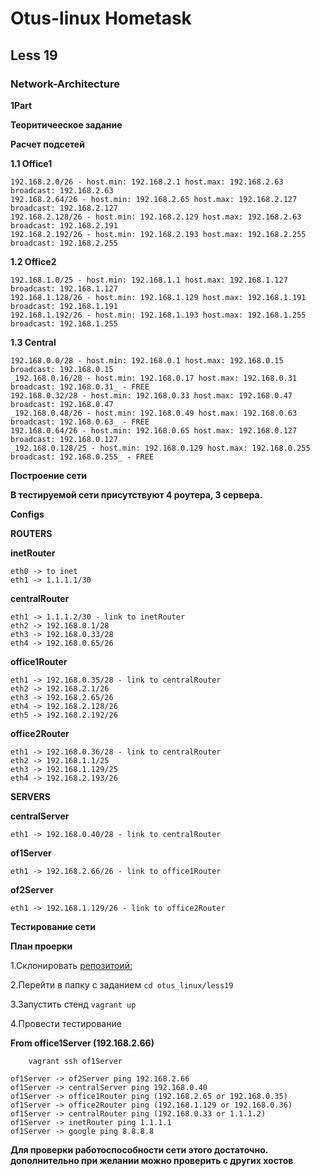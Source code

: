 # Otus-linux Hometask
## Less 19
### Network-Architecture

__1Part__

__Теоритичееское задание__

__Расчет подсетей__

__1.1 Office1__

```
192.168.2.0/26 - host.min: 192.168.2.1 host.max: 192.168.2.63 broadcast: 192.168.2.63
192.168.2.64/26 - host.min: 192.168.2.65 host.max: 192.168.2.127 broadcast: 192.168.2.127
192.168.2.128/26 - host.min: 192.168.2.129 host.max: 192.168.2.63 broadcast: 192.168.2.191
192.168.2.192/26 - host.min: 192.168.2.193 host.max: 192.168.2.255 broadcast: 192.168.2.255
```

__1.2 Office2__

```
192.168.1.0/25 - host.min: 192.168.1.1 host.max: 192.168.1.127 broadcast: 192.168.1.127
192.168.1.128/26 - host.min: 192.168.1.129 host.max: 192.168.1.191 broadcast: 192.168.1.191
192.168.1.192/26 - host.min: 192.168.1.193 host.max: 192.168.1.255 broadcast: 192.168.1.255
```

__1.3 Central__

```
192.168.0.0/28 - host.min: 192.168.0.1 host.max: 192.168.0.15 broadcast: 192.168.0.15
_192.168.0.16/28 - host.min: 192.168.0.17 host.max: 192.168.0.31 broadcast: 192.168.0.31_ - FREE
192.168.0.32/28 - host.min: 192.168.0.33 host.max: 192.168.0.47 broadcast: 192.168.0.47
_192.168.0.48/26 - host.min: 192.168.0.49 host.max: 192.168.0.63 broadcast: 192.168.0.63_ - FREE
192.168.0.64/26 - host.min: 192.168.0.65 host.max: 192.168.0.127 broadcast: 192.168.0.127
_192.168.0.128/25 - host.min: 192.168.0.129 host.max: 192.168.0.255 broadcast: 192.168.0.255_ - FREE
```

__Построение сети__

__В тестируемой сети присутствуют 4 роутера, 3 сервера.__

__Configs__

__ROUTERS__

__inetRouter__

```
eth0 -> to inet
eth1 -> 1.1.1.1/30
```

__centralRouter__

```
eth1 -> 1.1.1.2/30 - link to inetRouter
eth2 -> 192.168.0.1/28
eth3 -> 192.168.0.33/28
eth4 -> 192.168.0.65/26
```

__office1Router__

```
eth1 -> 192.168.0.35/28 - link to centralRouter
eth2 -> 192.168.2.1/26
eth3 -> 192.168.2.65/26
eth4 -> 192.168.2.128/26
eth5 -> 192.168.2.192/26
```

__office2Router__

```
eth1 -> 192.168.0.36/28 - link to centralRouter
eth2 -> 192.168.1.1/25
eth3 -> 192.168.1.129/25
eth4 -> 192.168.2.193/26
```

__SERVERS__

__centralServer__

```
eth1 -> 192.168.0.40/28 - link to centralRouter
```

__of1Server__

```
eth1 -> 192.168.2.66/26 - link to office1Router
```

__of2Server__

```
eth1 -> 192.168.1.129/26 - link to office2Router
```

__Тестирование сети__

__План проерки__

1.Склонировать [репозитоий:](https://github.com/kakunindima/otus_linux.git)

2.Перейти в папку с заданием ```cd otus_linux/less19```

3.Запустить стенд ```vagrant up```

4.Провести тестирование

__From office1Server (192.168.2.66)__

```
    vagrant ssh of1Server
```
```
of1Server -> of2Server ping 192.168.2.66
of1Server -> centralServer ping 192.168.0.40
of1Server -> office1Router ping (192.168.2.65 or 192.168.0.35)
of1Server -> office2Router ping (192.168.1.129 or 192.168.0.36)
of1Server -> centralRouter ping (192.168.0.33 or 1.1.1.2)
of1Server -> inetRouter ping 1.1.1.1
of1Server -> google ping 8.8.8.8
```

__Для проверки работоспособности сети этого достаточно. дополнительно при желании можно проверить с других хостов__